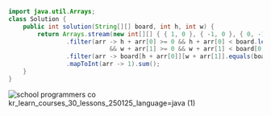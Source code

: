 ```java
import java.util.Arrays;
class Solution {
    public int solution(String[][] board, int h, int w) {
        return Arrays.stream(new int[][] { { 1, 0 }, { -1, 0 }, { 0, -1 }, { 0, 1 } })
                .filter(arr -> h + arr[0] >= 0 && h + arr[0] < board.length
                            && w + arr[1] >= 0 && w + arr[1] < board[0].length)
                .filter(arr -> board[h + arr[0]][w + arr[1]].equals(board[h][w]))
                .mapToInt(arr -> 1).sum();
    }
}
```
![school programmers co kr_learn_courses_30_lessons_250125_language=java (1)](https://github.com/alswo1212/CNF_codingTest_sturdy/assets/92290312/ce31530b-25aa-4766-92d9-545ce4c9d012)
